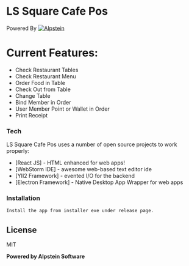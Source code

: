 # LS Square Cafe Pos

Powered By
[![Alpstein](https://www.alpstein.my/assets/dd7b162f/img/alpstein/logo.png)](https://alpstein.my)

# Current Features:

  - Check Restaurant Tables
  - Check Restaurant Menu
  - Order Food in Table
  - Check Out from Table
  - Change Table
  - Bind Member in Order
  - User Member Point or Wallet in Order
  - Print Receipt
 
### Tech

LS Square Cafe Pos uses a number of open source projects to work properly:

* [React JS] - HTML enhanced for web apps!
* [WebStorm IDE] - awesome web-based text editor ide
* [YII2 Framework] - evented I/O for the backend
* [Electron Framework] - Native Desktop App Wrapper for web apps

### Installation
```sh
Install the app from installer exe under release page.
```

License
----

MIT

**Powered by Alpstein Software**
